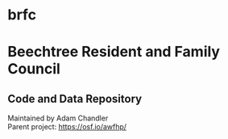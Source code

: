 # brfc
 
 
# Beechtree Resident and Family Council
## Code and Data Repository
Maintained by Adam Chandler  
Parent project: https://osf.io/awfhp/  